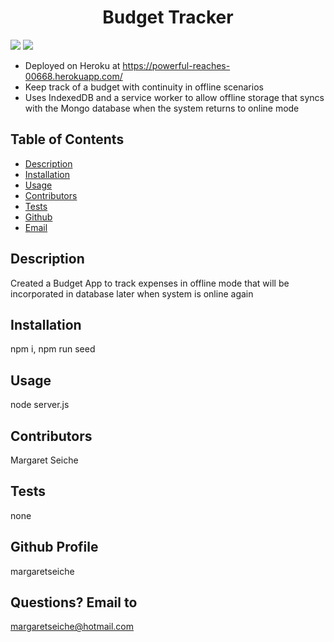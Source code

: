 <h1 align="center">Budget Tracker</h1>

<!-- PROJECT BADGES -->
![](https://img.shields.io/badge/Number%20of%20Contributors-1-blue)
![](https://img.shields.io/badge/License-MIT-red)

* Deployed on Heroku at https://powerful-reaches-00668.herokuapp.com/
* Keep track of a budget with continuity in offline scenarios 
* Uses IndexedDB and a service worker to allow offline storage that syncs with the Mongo database when the system returns to online mode

## Table of Contents
* [Description](#Description)
* [Installation](#Installation)
* [Usage](#Usage)
* [Contributors](#Contributors)
* [Tests](#Tests)
* [Github](#Github)
* [Email](#Email)

## Description
Created a Budget App to track expenses in offline mode that will be incorporated in database later when system is online again 

## Installation
npm i, npm run seed

## Usage
node server.js

## Contributors
Margaret Seiche

## Tests
none

## Github Profile
margaretseiche

## Questions? Email to     
margaretseiche@hotmail.com
            
